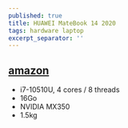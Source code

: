 ```yaml
---
published: true
title: HUAWEI MateBook 14 2020
tags: hardware laptop
excerpt_separator: ''
---
```

## [amazon](https://www.amazon.fr/gp/product/B08P9186JF/ref=ox_sc_act_title_2?smid=A1X6FK5RDHNB96&psc=1)

- i7-10510U, 4 cores / 8 threads
- 16Go
- NVIDIA MX350
- 1.5kg
